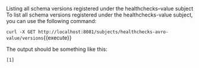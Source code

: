 Listing all schema versions registered under the healthchecks–value subject
To list all schema versions registered under the healthchecks-value subject, you can use the following command:

`curl -X GET http://localhost:8081/subjects/healthchecks-avro-value/versions`{{execute}}

The output should be something like this:

```
[1]
```
